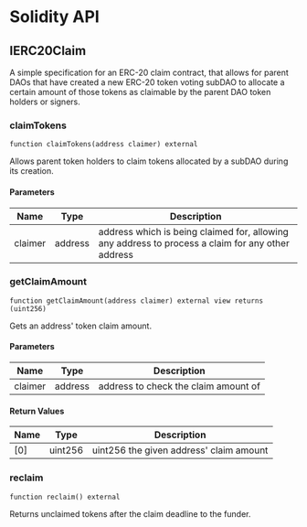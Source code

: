 # Solidity API

## IERC20Claim

A simple specification for an ERC-20 claim contract, that allows for parent
DAOs that have created a new ERC-20 token voting subDAO to allocate a certain
amount of those tokens as claimable by the parent DAO token holders or signers.

### claimTokens

```solidity
function claimTokens(address claimer) external
```

Allows parent token holders to claim tokens allocated by a
subDAO during its creation.

#### Parameters

| Name    | Type    | Description                                                                                       |
| ------- | ------- | ------------------------------------------------------------------------------------------------- |
| claimer | address | address which is being claimed for, allowing any address to process a claim for any other address |

### getClaimAmount

```solidity
function getClaimAmount(address claimer) external view returns (uint256)
```

Gets an address' token claim amount.

#### Parameters

| Name    | Type    | Description                          |
| ------- | ------- | ------------------------------------ |
| claimer | address | address to check the claim amount of |

#### Return Values

| Name | Type    | Description                             |
| ---- | ------- | --------------------------------------- |
| [0]  | uint256 | uint256 the given address' claim amount |

### reclaim

```solidity
function reclaim() external
```

Returns unclaimed tokens after the claim deadline to the funder.
